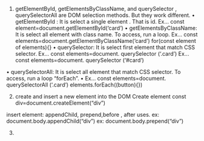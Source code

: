 1.	getElementById, getElementsByClassName, and querySelector , querySelectorAll are DOM selection methods. But they work different.
•	getElementById : It is select a single element . That is id.
Ex...  const element=document.getElementById(‘card’)
•	getElementsByClassName:  It is select all element with class name. To access, run a loop.
Ex...  const elements=document.getElementByClassName(‘card’)
for(const element of elements){}
•	querySelector: It is select first element that match CSS selector.
Ex...  const elements=document. querySelector (‘.card’)
Ex...  const elements=document. querySelector (‘#card’)

•	querySelectorAll: It is select all element that match CSS selector. To access, run a loop “forEach”. 
•	Ex...  const elements=document. querySelectorAll (‘.card’)
elements.forEach((button){})


2.	create and insert a new element into the DOM
Create element
const div=document.createElement(“div”)

insert element:
appendChild, prepend,before , after  uses.
ex:  document.body.appendChild(“div”)
ex:  document.body.prepend(“div”)



3.	


